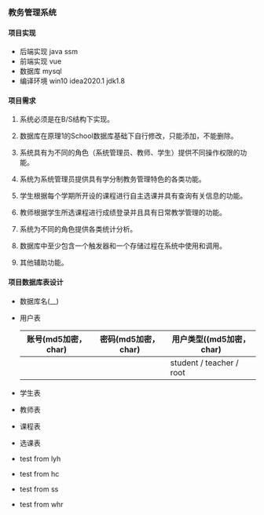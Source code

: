 ### 教务管理系统

#### 项目实现

+ 后端实现 java ssm
+ 前端实现 vue
+ 数据库 mysql
+ 编译环境 win10 idea2020.1 jdk1.8

#### 项目需求

1. 系统必须是在B/S结构下实现。

2. 数据库在原理1的School数据库基础下自行修改，只能添加，不能删除。

3. 系统具有为不同的角色（系统管理员、教师、学生）提供不同操作权限的功能。

4. 系统为系统管理员提供具有学分制教务管理特色的各类功能。

5. 学生根据每个学期所开设的课程进行自主选课并具有查询有关信息的功能。

6. 教师根据学生所选课程进行成绩登录并且具有日常教学管理的功能。

7. 系统为不同的角色提供各类统计分析。

8. 数据库中至少包含一个触发器和一个存储过程在系统中使用和调用。

9. 其他辅助功能。

#### 项目数据库表设计

+ 数据库名(__)

+ 用户表

  | 账号(md5加密，char) | 密码(md5加密，char) | 用户类型((md5加密，char) |
  | ------------------- | ------------------- | ------------------------ |
  |                     |                     | student / teacher / root |

+ 学生表

+ 教师表

+ 课程表

+ 选课表

+ test from lyh

+ test from hc

+ test from ss

+ test from whr
